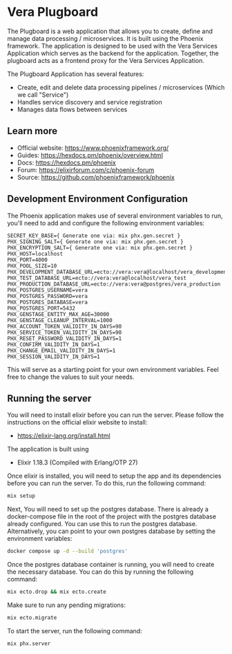 # Vera Plugboard

The Plugboard is a web application that allows you to create, define and manage data processing / microservices. It is built using the Phoenix framework. The application is designed to be used with the Vera Services Application which serves as the backend for the application. Together, the plugboard acts as a frontend proxy for the Vera Services Application.

The Plugboard Application has several features:
* Create, edit and delete data processing pipelines / microservices (Which we call "Service")
* Handles service discovery and service registration
* Manages data flows between services

## Learn more

  * Official website: https://www.phoenixframework.org/
  * Guides: https://hexdocs.pm/phoenix/overview.html
  * Docs: https://hexdocs.pm/phoenix
  * Forum: https://elixirforum.com/c/phoenix-forum
  * Source: https://github.com/phoenixframework/phoenix

## Development Environment Configuration
The Phoenix application makes use of several environment variables to run, you'll need to add and configure the following environment variables:

```env
SECRET_KEY_BASE={ Generate one via: mix phx.gen.secret }
PHX_SIGNING_SALT={ Generate one via: mix phx.gen.secret }
PHX_ENCRYPTION_SALT={ Generate one via: mix phx.gen.secret }
PHX_HOST=localhost
PHX_PORT=4000
PHX_POOL_SIZE=10
PHX_DEVELOPMENT_DATABASE_URL=ecto://vera:vera@localhost/vera_development
PHX_TEST_DATABASE_URL=ecto://vera:vera@localhost/vera_test
PHX_PRODUCTION_DATABASE_URL=ecto://vera:vera@postgres/vera_production
PHX_POSTGRES_USERNAME=vera
PHX_POSTGRES_PASSWORD=vera
PHX_POSTGRES_DATABASE=vera
PHX_POSTGRES_PORT=5432
PHX_GENSTAGE_ENTITY_MAX_AGE=30000
PHX_GENSTAGE_CLEANUP_INTERVAL=1000
PHX_ACCOUNT_TOKEN_VALIDITY_IN_DAYS=90
PHX_SERVICE_TOKEN_VALIDITY_IN_DAYS=90
PHX_RESET_PASSWORD_VALIDITY_IN_DAYS=1
PHX_CONFIRM_VALIDITY_IN_DAYS=1
PHX_CHANGE_EMAIL_VALIDITY_IN_DAYS=1
PHX_SESSION_VALIDITY_IN_DAYS=1
```
This will serve as a starting point for your own environment variables. Feel free to change the values to suit your needs.

## Running the server

You will need to install elixir before you can run the server. Please follow the instructions on the official elixir
website to install:

* https://elixir-lang.org/install.html

The application is built using
* Elixir 1.18.3 (Compiled with Erlang/OTP 27)

Once elixir is installed, you will need to setup the app and its dependencies before you can run the server. To do this, run the following command:

```bash
mix setup
```

Next, You will need to set up the postgres database. There is already a docker-compose file in the root of the project with the postgres database already configured. You can use this to run the postgres database. Alternatively, you can point to your own postgres database by setting the environment variables:

```bash
docker compose up -d --build 'postgres'
```

Once the postgres database container is running, you will need to create the necessary database. You can do this by running the following command:

```bash
mix ecto.drop && mix ecto.create
```

Make sure to run any pending migrations:

```bash
mix ecto.migrate
```

To start the server, run the following command:

```bash
mix phx.server
```
